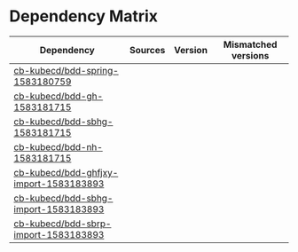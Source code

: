 # Dependency Matrix

Dependency | Sources | Version | Mismatched versions
---------- | ------- | ------- | -------------------
[cb-kubecd/bdd-spring-1583180759](https://github.com/cb-kubecd/bdd-spring-1583180759.git) |  | []() | 
[cb-kubecd/bdd-gh-1583181715](https://github.com/cb-kubecd/bdd-gh-1583181715.git) |  | []() | 
[cb-kubecd/bdd-sbhg-1583181715](https://github.com/cb-kubecd/bdd-sbhg-1583181715.git) |  | []() | 
[cb-kubecd/bdd-nh-1583181715](https://github.com/cb-kubecd/bdd-nh-1583181715.git) |  | []() | 
[cb-kubecd/bdd-ghfjxy-import-1583183893](https://github.com/cb-kubecd/bdd-ghfjxy-import-1583183893.git) |  | []() | 
[cb-kubecd/bdd-sbhg-import-1583183893](https://github.com/cb-kubecd/bdd-sbhg-import-1583183893.git) |  | []() | 
[cb-kubecd/bdd-sbrp-import-1583183893](https://github.com/cb-kubecd/bdd-sbrp-import-1583183893.git) |  | []() | 
